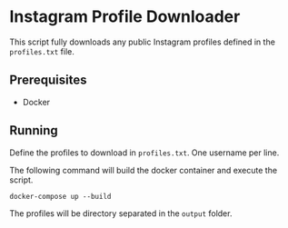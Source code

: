 # Instagram Profile Downloader

This script fully downloads any public Instagram profiles defined in the `profiles.txt` file.

## Prerequisites

- Docker

## Running

Define the profiles to download in `profiles.txt`. One username per line.

The following command will build the docker container and execute the script.

    docker-compose up --build
    
The profiles will be directory separated in the `output` folder.